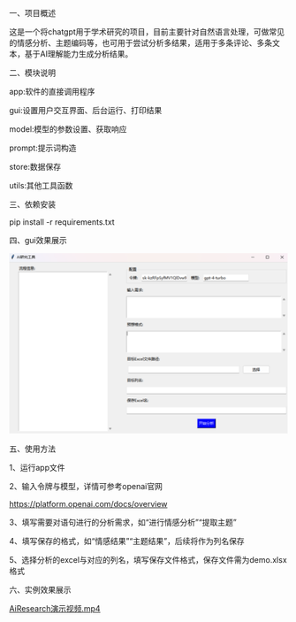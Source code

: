 一、项目概述

这是一个将chatgpt用于学术研究的项目，目前主要针对自然语言处理，可做常见的情感分析、主题编码等，也可用于尝试分析多结果，适用于多条评论、多条文本，基于AI理解能力生成分析结果。

二、模块说明

app:软件的直接调用程序

gui:设置用户交互界面、后台运行、打印结果

model:模型的参数设置、获取响应

prompt:提示词构造

store:数据保存

utils:其他工具函数

三、依赖安装

pip install -r requirements.txt

四、gui效果展示

![img.png](IMGs/gui面板.png)

五、使用方法

1、运行app文件

2、输入令牌与模型，详情可参考openai官网

https://platform.openai.com/docs/overview

3、填写需要对语句进行的分析需求，如“进行情感分析”“提取主题”

4、填写保存的格式，如“情感结果”“主题结果”，后续将作为列名保存

5、选择分析的excel与对应的列名，填写保存文件格式，保存文件需为demo.xlsx格式

六、实例效果展示

[AiResearch演示视频.mp4](AiResearch%D1%DD%CA%BE%CA%D3%C6%B5.mp4)
